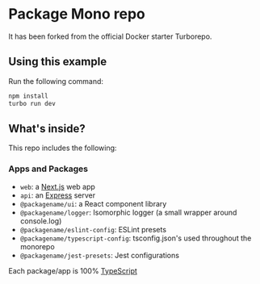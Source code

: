 # Package Mono repo

It has been forked from the official Docker starter Turborepo.

## Using this example

Run the following command:

```sh
npm install
turbo run dev
```

## What's inside?

This repo includes the following:

### Apps and Packages

- `web`: a [Next.js](https://nextjs.org/) web app
- `api`: an [Express](https://expressjs.com/) server
- `@packagename/ui`: a React component library
- `@packagename/logger`: Isomorphic logger (a small wrapper around console.log)
- `@packagename/eslint-config`: ESLint presets
- `@packagename/typescript-config`: tsconfig.json's used throughout the monorepo
- `@packagename/jest-presets`: Jest configurations

Each package/app is 100% [TypeScript](https://www.typescriptlang.org/)
